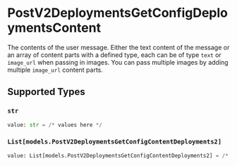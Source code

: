 # PostV2DeploymentsGetConfigDeploymentsContent

The contents of the user message. Either the text content of the message or an array of content parts with a defined type, each can be of type `text` or `image_url` when passing in images. You can pass multiple images by adding multiple `image_url` content parts. 


## Supported Types

### `str`

```python
value: str = /* values here */
```

### `List[models.PostV2DeploymentsGetConfigContentDeployments2]`

```python
value: List[models.PostV2DeploymentsGetConfigContentDeployments2] = /* values here */
```

